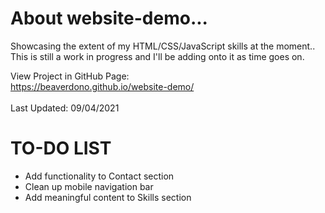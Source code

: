 # About website-demo...
Showcasing the extent of my HTML/CSS/JavaScript skills at the moment..<br>
This is still a work in progress and I'll be adding onto it as time goes on.

View Project in GitHub Page:<br>
https://beaverdono.github.io/website-demo/<br>
<br>
Last Updated: 09/04/2021<br>

# TO-DO LIST<br>
- Add functionality to Contact section
- Clean up mobile navigation bar
- Add meaningful content to Skills section
